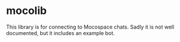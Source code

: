 # mocolib

This library is for connecting to Mocospace chats. Sadly it is not well documented, but it includes an example bot.
